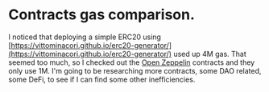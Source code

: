 # Contracts gas comparison.

I noticed that deploying a simple ERC20 using [https://vittominacori.github.io/erc20-generator/](https://vittominacori.github.io/erc20-generator/) used up 4M gas.
That seemed too much, so I checked out the [Open Zeppelin](https://openzeppelin.com/) contracts and they only use 1M. 
I'm going to be researching more contracts, some DAO related, some DeFi, to see if I can find some other inefficiencies.
